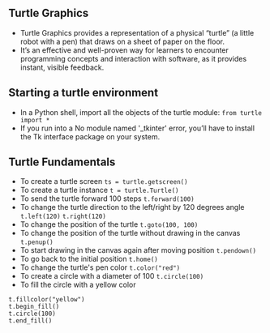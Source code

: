 ## Turtle Graphics
- Turtle Graphics provides a representation of a physical “turtle” (a little robot with a pen) that draws on a sheet of paper on the floor.
- It’s an effective and well-proven way for learners to encounter programming concepts and interaction with software, as it provides instant, visible feedback.

## Starting a turtle environment
- In a Python shell, import all the objects of the turtle module:
``` from turtle import * ```
- If you run into a No module named '_tkinter' error, you’ll have to install the Tk interface package on your system.

## Turtle Fundamentals
- To create a turtle screen
``` ts = turtle.getscreen() ```
- To create a turtle instance
``` t = turtle.Turtle() ```
- To send the turtle forward 100 steps
``` t.forward(100) ```
- To change the turtle direction to the left/right by 120 degrees angle
``` t.left(120) ```
``` t.right(120) ```
- To change the position of the turtle
``` t.goto(100, 100) ```
- To change the position of the turtle without drawing in the canvas
``` t.penup() ```
- To start drawing in the canvas again after moving position
``` t.pendown() ```
- To go back to the initial position
``` t.home() ```
- To change the turtle's pen color
``` t.color("red") ```
- To create a circle with a diameter of 100
``` t.circle(100) ```
- To fill the circle with a yellow color
```
t.fillcolor("yellow")
t.begin_fill()
t.circle(100)
t.end_fill()
```



